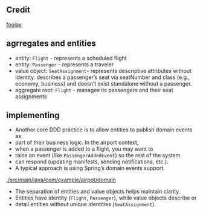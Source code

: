 ## Credit
[foojay](https://foojay.io/today/domain-driven-design-in-java-a-practical-guide/)
## agrregates and entities
- entity: `Flight` - represents a scheduled flight
- entity: `Passenger` -  represents a traveler
- value object: `SeatAssignment`- represents descriptive attributes without identity. 
       describes a passenger’s seat via seatNumber and class (e.g., economy, business) and
       doesn’t exist standalone without a passenger.
- aggregate root: `Flight` - manages its passengers and their seat assignments

## implementing
- Another core DDD practice is to allow entities to publish domain events as 
- part of their business logic. In the airport context, 
- when a passenger is added to a flight, you may want to 
- raise an event (like `PassengerAddedEvent`) so the rest of the system 
- can respond (updating manifests, sending notifications, etc.). 
- A typical approach is using Spring’s domain events support.

[./src/main/java/com/example/airpot/domain](./src/main/java/com/example/airpot/domain)

- The separation of entities and value objects helps maintain clarity. 
- Entities have identity (`Flight`, `Passenger`), while value objects describe or 
- detail entities without unique identities (`SeatAssignment`).